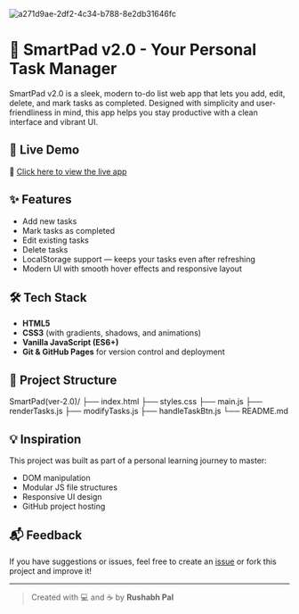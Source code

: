 ![a271d9ae-2df2-4c34-b788-8e2db31646fc](https://github.com/user-attachments/assets/f9a0e24e-384e-4536-83bb-19937523163e)
# 📝 SmartPad v2.0 - Your Personal Task Manager

SmartPad v2.0 is a sleek, modern to-do list web app that lets you add, edit, delete, and mark tasks as completed. Designed with simplicity and user-friendliness in mind, this app helps you stay productive with a clean interface and vibrant UI.

## 🚀 Live Demo

🔗 [Click here to view the live app](https://rushabhpal.github.io/SmartPad-VER-2.0--todo/)

## ✨ Features

- Add new tasks
- Mark tasks as completed
- Edit existing tasks
- Delete tasks
- LocalStorage support — keeps your tasks even after refreshing
- Modern UI with smooth hover effects and responsive layout

## 🛠️ Tech Stack

- **HTML5**
- **CSS3** (with gradients, shadows, and animations)
- **Vanilla JavaScript (ES6+)**
- **Git & GitHub Pages** for version control and deployment

## 📁 Project Structure

SmartPad(ver-2.0)/
├── index.html
├── styles.css
├── main.js
├── renderTasks.js
├── modifyTasks.js
├── handleTaskBtn.js
└── README.md


## 💡 Inspiration

This project was built as part of a personal learning journey to master:
- DOM manipulation
- Modular JS file structures
- Responsive UI design
- GitHub project hosting

## 📬 Feedback

If you have suggestions or issues, feel free to create an [issue](https://github.com/rushabhpal/SmartPad-VER-2.0--todo/issues) or fork this project and improve it!

---

> Created with 💻 and ☕ by **Rushabh Pal**
